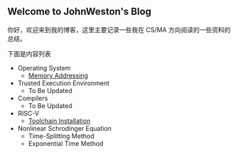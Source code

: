 ## Welcome to JohnWeston's Blog

你好，欢迎来到我的博客，这里主要记录一些我在 CS/MA 方向阅读的一些资料的总结。

下面是内容列表

- Operating System
  - [Memory Addressing](./os/mem_addr)
- Trusted Execution Environment
  - To Be Updated
- Compilers
  - To Be Updated
- RISC-V
  - [Toolchain Installation](./riscv/toolchain)
- Nonlinear Schrodinger Equation
  - Time-Splitting Method
  - Exponential Time Method